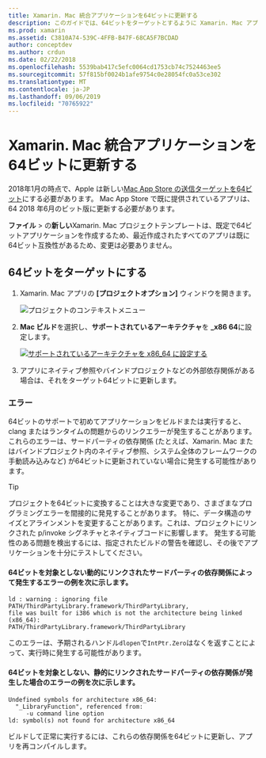 ```yaml
---
title: Xamarin. Mac 統合アプリケーションを64ビットに更新する
description: このガイドでは、64ビットをターゲットとするように Xamarin. Mac アプリケーションを更新する方法について説明します。 また、この変更を行うときに発生する可能性があるエラーの種類の例も示します。
ms.prod: xamarin
ms.assetid: C3810A74-539C-4FFB-B47F-68CA5F7BCDAD
author: conceptdev
ms.author: crdun
ms.date: 02/22/2018
ms.openlocfilehash: 5539bab417c5efc0064cd1753cb74c7524463ee5
ms.sourcegitcommit: 57f815bf0024b1afe9754c0e28054fc0a53ce302
ms.translationtype: MT
ms.contentlocale: ja-JP
ms.lasthandoff: 09/06/2019
ms.locfileid: "70765922"
---
```

# <a name="updating-xamarinmac-unified-applications-to-64-bit"></a>Xamarin. Mac 統合アプリケーションを64ビットに更新する

2018年1月の時点で、Apple は新しい[Mac App Store の送信ターゲットを64ビット](https://developer.apple.com/news/?id=06282017a)にする必要があります。 Mac App Store で既に提供されているアプリは、64 2018 年6月のビット版に更新する必要があります。

**ファイル** > の**新しい**Xamarin. Mac プロジェクトテンプレートは、既定で64ビットアプリケーションを作成するため、最近作成されたすべてのアプリは既に64ビット互換性があるため、変更は必要ありません。

## <a name="targeting-64-bit"></a>64ビットをターゲットにする

1. Xamarin. Mac アプリの **[プロジェクトオプション]** ウィンドウを開きます。

   ![プロジェクトのコンテキストメニュー](mac-64-bit-images/1-contextual_menu-vsmac.png "プロジェクトのコンテキストメニュー")

2. **Mac ビルド**を選択し、**サポートされているアーキテクチャ**を **\_x86 64**に設定します。

   [![サポートされているアーキテクチャを x86_64 に設定する](mac-64-bit-images/2-project_options-vsmac.png "サポートされているアーキテクチャを x86_64 に設定する")](mac-64-bit-images/2-project_options-vsmac-large.png#lightbox)

3. アプリにネイティブ参照やバインドプロジェクトなどの外部依存関係がある場合は、それをターゲット64ビットに更新します。

### <a name="errors"></a>エラー

64ビットのサポートで初めてアプリケーションをビルドまたは実行すると、clang またはランタイムの問題からのリンクエラーが発生することがあります。 これらのエラーは、サードパーティの依存関係 (たとえば、Xamarin. Mac またはバインドプロジェクト内のネイティブ参照、システム全体のフレームワークの手動読み込みなど) が64ビットに更新されていない場合に発生する可能性があります。

> [!TIP]
> プロジェクトを64ビットに変換することは大きな変更であり、さまざまなプログラミングエラーを間接的に発見することがあります。 特に、データ構造のサイズとアラインメントを変更することがあります。これは、プロジェクトにリンクされた p/invoke シグネチャとネイティブコードに影響します。 発生する可能性のある問題を検出するには、指定されたビルドの警告を確認し、その後でアプリケーションを十分にテストしてください。

#### <a name="example-error-resulting-from-a-dynamically-linked-third-party-dependency-that-does-not-target-64-bit"></a>64ビットを対象としない動的にリンクされたサードパーティの依存関係によって発生するエラーの例を次に示します。

```console
ld : warning : ignoring file PATH/ThirdPartyLibrary.framework/ThirdPartyLibrary, 
file was built for i386 which is not the architecture being linked (x86_64): 
PATH/ThirdPartyLibrary.framework/ThirdPartyLibrary 
```

このエラーは、予期されるハンドル`dlopen`で`IntPtr.Zero`はなくを返すことによって、実行時に発生する可能性があります。

#### <a name="example-error-resulting-from-a-statically-linked-third-party-dependency-that-does-not-target-64-bit"></a>64ビットを対象としない、静的にリンクされたサードパーティの依存関係が発生した場合のエラーの例を次に示します。

```console
Undefined symbols for architecture x86_64:
  "_LibraryFunction", referenced from:
     -u command line option
ld: symbol(s) not found for architecture x86_64 
```

ビルドして正常に実行するには、これらの依存関係を64ビットに更新し、アプリを再コンパイルします。
